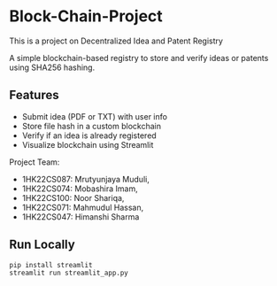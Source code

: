 # Block-Chain-Project
This is a project on Decentralized Idea and Patent Registry

A simple blockchain-based registry to store and verify ideas or patents using SHA256 hashing.

## Features
- Submit idea (PDF or TXT) with user info
- Store file hash in a custom blockchain
- Verify if an idea is already registered
- Visualize blockchain using Streamlit

Project Team:
- 1HK22CS087: Mrutyunjaya Muduli, 
- 1HK22CS074: Mobashira Imam, 
- 1HK22CS100: Noor Shariqa, 
- 1HK22CS071: Mahmudul Hassan, 
- 1HK22CS047: Himanshi Sharma

## Run Locally
```bash
pip install streamlit
streamlit run streamlit_app.py
